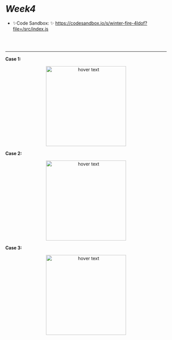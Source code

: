 # _Week4_

- ✨Code Sandbox: ✨    https://codesandbox.io/s/winter-fire-4ldof?file=/src/index.js

<br><br/>
<hr>
<b>Case 1:</b>
<p align="center">   
  <img src="https://github.com/AloTech-Full-Stack-Bootcamp/semih_durgun/blob/main/ss/Screenshot_1.png" width="250" title="hover text">
</p>
<b>Case 2:</b>
<p align="center">   
  <img src="https://github.com/AloTech-Full-Stack-Bootcamp/semih_durgun/blob/main/ss/Screenshot_2.png" width="250" title="hover text">
</p>
<b>Case 3:</b>
<p align="center">   
  <img src="https://github.com/AloTech-Full-Stack-Bootcamp/semih_durgun/blob/main/ss/Screenshot_3.png" width="250" title="hover text">
</p>
